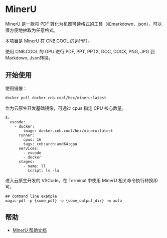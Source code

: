 # MinerU
MinerU 是一款将 PDF 转化为机器可读格式的工具（如markdown、json），可以很方便地抽取为任意格式。 

本项目是 [MinerU](https://github.com/opendatalab/MinerU/) 在 CNB.COOL 的运行时。

使用 CNB.COOL 的 GPU 进行 PDF, PPT, PPTX, DOC, DOCX, PNG, JPG 到 Markdown, Json转换。

## 开始使用
使用镜像：
```bash
docker pull docker.cnb.cool/hex/mineru:latest
```
作为云原生开发基础镜像，可通过 cpus 指定 CPU 核心数量。
```
$:
  vscode:
    - docker:
        image: docker.cnb.cool/hex/mineru:latest
      runner:
        cpus: 16
        tags: cnb:arch:amd64:gpu
      services:
        - vscode
        - docker
      stages:
        - name: ll
          script: ls -la
```
进入云原生开发的 VSCode，在 Terminal 中使用 MinerU 相关命令执行转换即可。
```
## command line example
magic-pdf -p {some_pdf} -o {some_output_dir} -m auto
```

## 帮助
- [MinerU 帮助文档](https://github.com/opendatalab/MinerU/blob/master/README_zh-CN.md)